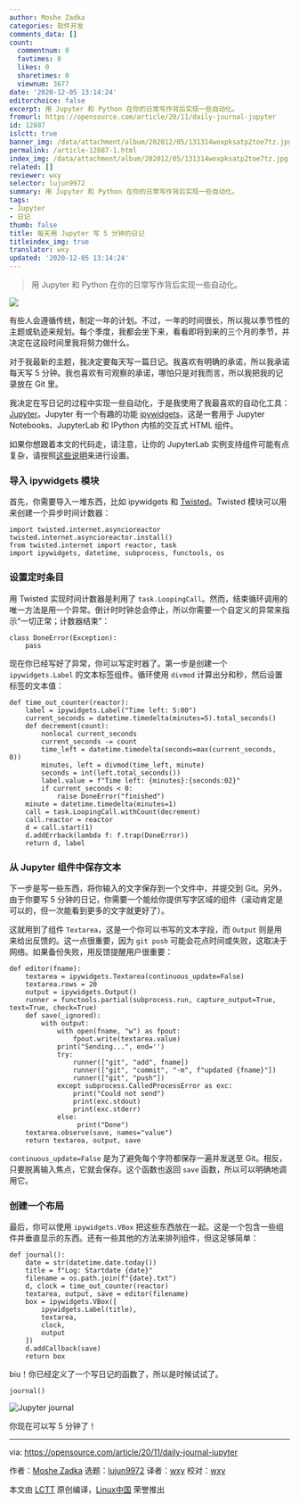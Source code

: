 ```yaml
---
author: Moshe Zadka
categories: 软件开发
comments_data: []
count:
  commentnum: 0
  favtimes: 0
  likes: 0
  sharetimes: 0
  viewnum: 3677
date: '2020-12-05 13:14:24'
editorchoice: false
excerpt: 用 Jupyter 和 Python 在你的日常写作背后实现一些自动化。
fromurl: https://opensource.com/article/20/11/daily-journal-jupyter
id: 12887
islctt: true
banner_img: /data/attachment/album/202012/05/131314woxpksatp2toe7tz.jpg
permalink: /article-12887-1.html
index_img: /data/attachment/album/202012/05/131314woxpksatp2toe7tz.jpg.thumb.jpg
related: []
reviewer: wxy
selector: lujun9972
summary: 用 Jupyter 和 Python 在你的日常写作背后实现一些自动化。
tags:
- Jupyter
- 日记
thumb: false
title: 每天用 Jupyter 写 5 分钟的日记
titleindex_img: true
translator: wxy
updated: '2020-12-05 13:14:24'
---
```



> 
> 用 Jupyter 和 Python 在你的日常写作背后实现一些自动化。
> 
> 
> 


![](/data/attachment/album/202012/05/131314woxpksatp2toe7tz.jpg)


有些人会遵循传统，制定一年的计划。不过，一年的时间很长，所以我以季节性的主题或轨迹来规划。每个季度，我都会坐下来，看看即将到来的三个月的季节，并决定在这段时间里我将努力做什么。


对于我最新的主题，我决定要每天写一篇日记。我喜欢有明确的承诺，所以我承诺每天写 5 分钟。我也喜欢有可观察的承诺，哪怕只是对我而言，所以我把我的记录放在 Git 里。


我决定在写日记的过程中实现一些自动化，于是我使用了我最喜欢的自动化工具：[Jupyter](https://jupyter.org/)。Jupyter 有一个有趣的功能 [ipywidgets](https://ipywidgets.readthedocs.io/en/latest/)，这是一套用于 Jupyter Notebooks、JupyterLab 和 IPython 内核的交互式 HTML 组件。


如果你想跟着本文的代码走，请注意，让你的 JupyterLab 实例支持组件可能有点复杂，请按照[这些说明](https://ipywidgets.readthedocs.io/en/latest/user_install.html)来进行设置。


### 导入 ipywidgets 模块


首先，你需要导入一堆东西，比如 ipywidgets 和 [Twisted](https://twistedmatrix.com/trac/)。Twisted 模块可以用来创建一个异步时间计数器：



```
import twisted.internet.asyncioreactor
twisted.internet.asyncioreactor.install()
from twisted.internet import reactor, task
import ipywidgets, datetime, subprocess, functools, os

```

### 设置定时条目


用 Twisted 实现时间计数器是利用了 `task.LoopingCall`。然而，结束循环调用的唯一方法是用一个异常。倒计时时钟总会停止，所以你需要一个自定义的异常来指示“一切正常；计数器结束”：



```
class DoneError(Exception):
    pass

```

现在你已经写好了异常，你可以写定时器了。第一步是创建一个 `ipywidgets.Label` 的文本标签组件。循环使用 `divmod` 计算出分和秒，然后设置标签的文本值：



```
def time_out_counter(reactor):
    label = ipywidgets.Label("Time left: 5:00")
    current_seconds = datetime.timedelta(minutes=5).total_seconds()
    def decrement(count):
        nonlocal current_seconds
        current_seconds -= count
        time_left = datetime.timedelta(seconds=max(current_seconds, 0))
        minutes, left = divmod(time_left, minute)
        seconds = int(left.total_seconds())
        label.value = f"Time left: {minutes}:{seconds:02}"
        if current_seconds < 0:
            raise DoneError("finished")
    minute = datetime.timedelta(minutes=1)
    call = task.LoopingCall.withCount(decrement)
    call.reactor = reactor
    d = call.start(1)
    d.addErrback(lambda f: f.trap(DoneError))
    return d, label

```

### 从 Jupyter 组件中保存文本


下一步是写一些东西，将你输入的文字保存到一个文件中，并提交到 Git。另外，由于你要写 5 分钟的日记，你需要一个能给你提供写字区域的组件（滚动肯定是可以的，但一次能看到更多的文字就更好了）。


这就用到了组件 `Textarea`，这是一个你可以书写的文本字段，而 `Output` 则是用来给出反馈的。这一点很重要，因为 `git push` 可能会花点时间或失败，这取决于网络。如果备份失败，用反馈提醒用户很重要：



```
def editor(fname):
    textarea = ipywidgets.Textarea(continuous_update=False)
    textarea.rows = 20
    output = ipywidgets.Output()
    runner = functools.partial(subprocess.run, capture_output=True, text=True, check=True)
    def save(_ignored):
        with output:
            with open(fname, "w") as fpout:
                fpout.write(textarea.value)
            print("Sending...", end='')
            try:
                runner(["git", "add", fname])
                runner(["git", "commit", "-m", f"updated {fname}"])
                runner(["git", "push"])
            except subprocess.CalledProcessError as exc:
                print("Could not send")
                print(exc.stdout)
                print(exc.stderr)
            else:
                 print("Done")
    textarea.observe(save, names="value")
    return textarea, output, save

```

`continuous_update=False` 是为了避免每个字符都保存一遍并发送至 Git。相反，只要脱离输入焦点，它就会保存。这个函数也返回 `save` 函数，所以可以明确地调用它。


### 创建一个布局


最后，你可以使用 `ipywidgets.VBox` 把这些东西放在一起。这是一个包含一些组件并垂直显示的东西。还有一些其他的方法来排列组件，但这足够简单：



```
def journal():
    date = str(datetime.date.today())
    title = f"Log: Startdate {date}"
    filename = os.path.join(f"{date}.txt")
    d, clock = time_out_counter(reactor)
    textarea, output, save = editor(filename)
    box = ipywidgets.VBox([
        ipywidgets.Label(title),
        textarea,
        clock,
        output
    ])
    d.addCallback(save)
    return box

```

biu！你已经定义了一个写日记的函数了，所以是时候试试了。



```
journal()

```

![Jupyter journal](/data/attachment/album/202012/05/131427th1adajyyyeqhrny.png "Jupyter journal")


你现在可以写 5 分钟了！




---


via: <https://opensource.com/article/20/11/daily-journal-jupyter>


作者：[Moshe Zadka](https://opensource.com/users/moshez) 选题：[lujun9972](https://github.com/lujun9972) 译者：[wxy](https://github.com/wxy) 校对：[wxy](https://github.com/wxy)


本文由 [LCTT](https://github.com/LCTT/TranslateProject) 原创编译，[Linux中国](https://linux.cn/) 荣誉推出